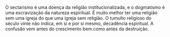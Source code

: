 ﻿O sectarismo é uma doença da religião institucionalizada, e o dogmatismo é uma escravização da natureza espiritual. É muito melhor ter uma religião sem uma igreja do que uma igreja sem religião. O tumulto religioso do século vinte não indica, em si e por si mesmo,  decadência espiritual. A confusão vem antes do crescimento bem como antes da destruição.